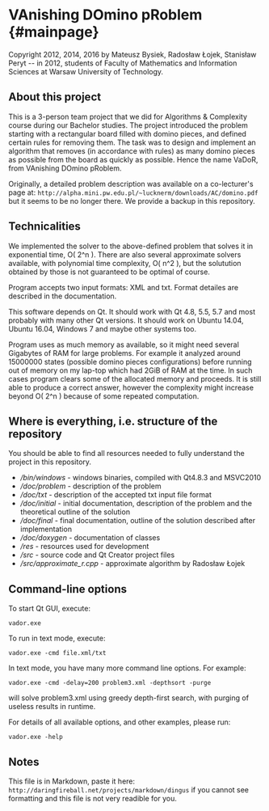 ﻿VAnishing DOmino pRoblem {#mainpage}
========================

Copyright 2012, 2014, 2016 by Mateusz Bysiek, Radosław Łojek, Stanisław Peryt -- in 2012,
students of Faculty of Mathematics and Information Sciences at Warsaw University of Technology.

About this project
------------------

This is a 3-person team project that we did for Algorithms & Complexity course during our Bachelor
studies. The project introduced the problem starting with a rectangular board filled with domino
pieces, and defined certain rules for removing them. The task was to design and implement an
algorithm that removes (in accordance with rules) as many domino pieces as possible from the board
as quickly as possible. Hence the name VaDoR, from VAnishing DOmino pRoblem.

Originally, a detailed problem description was available on a co-lecturer's page at:
`http://alpha.mini.pw.edu.pl/~lucknerm/downloads/AC/domino.pdf`
but it seems to be no longer there. We provide a backup in this repository.


Technicalities
--------------

We implemented the solver to the above-defined problem that solves it in exponential time, O( 2^n ).
There are also several approximate solvers available, with polynomial time complexity,
O( n^2 ), but the solutution obtained by those is not guaranteed to be optimal of course.

Program accepts two input formats: XML and txt. Format detailes are described in the documentation.

This software depends on Qt. It should work with Qt 4.8, 5.5, 5.7 and most probably with many other
Qt versions. It should work on Ubuntu 14.04, Ubuntu 16.04, Windows 7 and maybe other systems too.

Program uses as much memory as available, so it might need several Gigabytes of RAM for large
problems. For example it analyzed around 15000000 states (possible domino pieces configurations)
before running out of memory on my lap-top which had 2GiB of RAM at the time. In such cases program
clears some of the allocated memory and proceeds. It is still able to produce a correct answer,
however the complexity might increase beyond O( 2^n ) because of some repeated computation.


Where is everything, i.e. structure of the repository
-----------------------------------------------------

You should be able to find all resources needed to fully understand the project in this repository.

* */bin/windows* - windows binaries, compiled with Qt4.8.3 and MSVC2010
* */doc/problem* - description of the problem
* */doc/txt* - description of the accepted txt input file format
* */doc/initial* - initial documentation, description of the problem and the theoretical outline of the solution
* */doc/final* - final documentation, outline of the solution described after implementation
* */doc/doxygen* - documentation of classes
* */res* - resources used for development
* */src* - source code and Qt Creator project files
* */src/approximate_r.cpp* - approximate algorithm by Radosław Łojek


Command-line options
--------------------

To start Qt GUI, execute:

    vador.exe

To run in text mode, execute:

    vador.exe -cmd file.xml/txt

In text mode, you have many more command line options. For example:

    vador.exe -cmd -delay=200 problem3.xml -depthsort -purge

will solve problem3.xml using greedy depth-first search, with purging of useless results in runtime.

For details of all available options, and other examples, please run:

    vador.exe -help


Notes
-----

This file is in Markdown, paste it here: `http://daringfireball.net/projects/markdown/dingus`
if you cannot see formatting and this file is not very readible for you.

